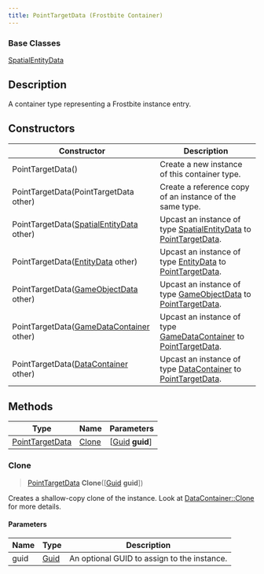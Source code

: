 ```yaml
---
title: PointTargetData (Frostbite Container)
---
```

### Base Classes

[SpatialEntityData](SpatialEntityData)

## Description

A container type representing a Frostbite instance entry.

## Constructors

| Constructor                                                                | Description                                                                                                           |
| -------------------------------------------------------------------------- | --------------------------------------------------------------------------------------------------------------------- |
| PointTargetData()                                                          | Create a new instance of this container type.                                                                         |
| PointTargetData(PointTargetData other)                                     | Create a reference copy of an instance of the same type.                                                              |
| PointTargetData([SpatialEntityData](SpatialEntityData) other)              | Upcast an instance of type [SpatialEntityData](SpatialEntityData) to [PointTargetData](PointTargetData).              |
| PointTargetData([EntityData](EntityData) other)                            | Upcast an instance of type [EntityData](EntityData) to [PointTargetData](PointTargetData).                            |
| PointTargetData([GameObjectData](GameObjectData) other)                    | Upcast an instance of type [GameObjectData](GameObjectData) to [PointTargetData](PointTargetData).                    |
| PointTargetData([GameDataContainer](GameDataContainer) other)              | Upcast an instance of type [GameDataContainer](GameDataContainer) to [PointTargetData](PointTargetData).              |
| PointTargetData([DataContainer](/vext/ref/cls/shr/datacontainer) other) | Upcast an instance of type [DataContainer](/vext/ref/cls/shr/datacontainer) to [PointTargetData](PointTargetData). |

## Methods

| Type                               | Name            | Parameters                                     |
| ---------------------------------- | --------------- | ---------------------------------------------- |
| [PointTargetData](PointTargetData) | [Clone](#clone) | \[[Guid](/vext/ref/cls/shr/guid) **guid**\] |

### Clone

> [PointTargetData](PointTargetData) **Clone**(\[[Guid](/vext/ref/cls/shr/guid) **guid**\])

Creates a shallow-copy clone of the instance. Look at [DataContainer::Clone](/vext/ref/cls/shr/datacontainer#clone) for more details.

#### Parameters

| Name | Type         | Description                                 |
| ---- | ------------ | ------------------------------------------- |
| guid | [Guid](Guid) | An optional GUID to assign to the instance. |
